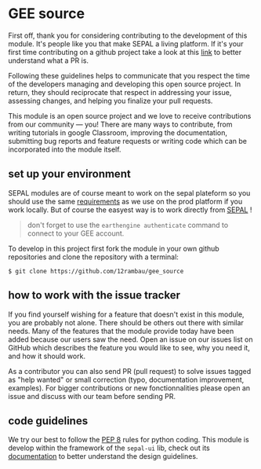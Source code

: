 # GEE source

First off, thank you for considering contributing to the development of this module. It's people like you that make SEPAL a living platform. If it's your first time contributing on a github project take a look at this [link](http://makeapullrequest.com/) to better understand what a PR is. 

Following these guidelines helps to communicate that you respect the time of the developers managing and developing this open source project. In return, they should reciprocate that respect in addressing your issue, assessing changes, and helping you finalize your pull requests.

This module is an open source project and we love to receive contributions from our community — you! There are many ways to contribute, from writing tutorials in google Classroom, improving the documentation, submitting bug reports and feature requests or writing code which can be incorporated into the module itself.

## set up your environment 

SEPAL modules are of course meant to work on the sepal plateform so you should use the same [requirements](https://github.com/openforis/sepal/blob/master/modules/geospatial-toolkit/docker/config/requirements.txt) as we use on the prod platform if you work locally. But of course the easyest way is to work directly from [SEPAL](https://sepal.io) ! 

> don't forget to use the `earthengine authenticate` command to connect to your GEE account.

To develop in this project first fork the module in your own github repositories and clone the repository with a terminal:

```
$ git clone https://github.com/12rambau/gee_source
```

## how to work with the issue tracker 

If you find yourself wishing for a feature that doesn't exist in this module, you are probably not alone. There should be others out there with similar needs. Many of the features that the module provide today have been added because our users saw the need. Open an issue on our issues list on GitHub which describes the feature you would like to see, why you need it, and how it should work.

As a contributor you can also send PR (pull request) to solve issues tagged as "help wanted" or small correction (typo, documentation improvement, examples). For bigger contributions or new fonctionnalities please open an issue and discuss with our team before sending PR. 

## code guidelines

We try our best to follow the [PEP 8](https://www.python.org/dev/peps/pep-0008/) rules for python coding. 
This module is develop within the framework of the `sepal-ui` lib, check out its [documentation](https://sepal-ui.readthedocs.io/en/latest/) to better understand the design guidelines. 
